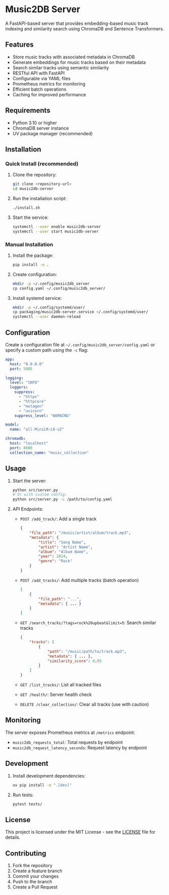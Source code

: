 
# Music2DB Server

A FastAPI-based server that provides embedding-based music track indexing and similarity search using ChromaDB and Sentence Transformers.

## Features

- Store music tracks with associated metadata in ChromaDB
- Generate embeddings for music tracks based on their metadata
- Search similar tracks using semantic similarity
- RESTful API with FastAPI
- Configurable via YAML files
- Prometheus metrics for monitoring
- Efficient batch operations
- Caching for improved performance

## Requirements

- Python 3.10 or higher
- ChromaDB server instance
- UV package manager (recommended)

## Installation

### Quick Install (recommended)

1. Clone the repository:

    ```bash
    git clone <repository-url>
    cd music2db-server
    ```

2. Run the installation script:

    ```bash
    ./install.sh
    ```

3. Start the service:

    ```bash
    systemctl --user enable music2db-server
    systemctl --user start music2db-server
    ```

### Manual Installation

1. Install the package:

    ```bash
    pip install -e .
    ```

2. Create configuration:

    ```bash
    mkdir -p ~/.config/music2db_server
    cp config.yaml ~/.config/music2db_server/
    ```

3. Install systemd service:

    ```bash
    mkdir -p ~/.config/systemd/user/
    cp packaging/music2db-server.service ~/.config/systemd/user/
    systemctl --user daemon-reload
    ```

## Configuration

Create a configuration file at `~/.config/music2db_server/config.yaml` or specify a custom path using the `-c` flag:

```yaml
app:
  host: "0.0.0.0"
  port: 5005

logging:
  level: "INFO"
  loggers:
    suppress:
      - "httpx"
      - "httpcore"
      - "mutagen"
      - "uvicorn"
    suppress_level: "WARNING"

model:
  name: "all-MiniLM-L6-v2"

chromadb:
  host: "localhost"
  port: 8000
  collection_name: "music_collection"
```

## Usage

1. Start the server:

    ```bash
    python src/server.py
    # Or with custom config:
    python src/server.py -c /path/to/config.yaml
    ```

2. API Endpoints:

    - `POST /add_track/`: Add a single track

        ```json
        {
            "file_path": "/music/artist/album/track.mp3",
            "metadata": {
                "title": "Song Name",
                "artist": "Artist Name",
                "album": "Album Name",
                "year": 2024,
                "genre": "Rock"
            }
        }
        ```

    - `POST /add_tracks/`: Add multiple tracks (batch operation)
  
        ```json
        [
            {
                "file_path": "...",
                "metadata": { ... }
            }
        ]
        ```

    - `GET /search_tracks/?tags=rock%20upbeat&limit=5`: Search similar tracks

        ```json
        {
            "tracks": [
                {
                    "path": "/music/path/to/track.mp3",
                    "metadata": { ... },
                    "similarity_score": 0.95
                }
            ]
        }
        ```

    - `GET /list_tracks/`: List all tracked files
    - `GET /health/`: Server health check
    - `DELETE /clear_collection/`: Clear all tracks (use with caution)

## Monitoring

The server exposes Prometheus metrics at `/metrics` endpoint:

- `music2db_requests_total`: Total requests by endpoint
- `music2db_request_latency_seconds`: Request latency by endpoint

## Development

1. Install development dependencies:

    ```bash
    uv pip install -e ".[dev]"
    ```

2. Run tests:

    ```bash
    pytest tests/
    ```

## License

This project is licensed under the MIT License - see the [LICENSE](LICENSE) file for details.

## Contributing

1. Fork the repository
2. Create a feature branch
3. Commit your changes
4. Push to the branch
5. Create a Pull Request
